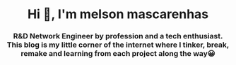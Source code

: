 <h1 align="center">Hi 👋, I'm melson mascarenhas</h1>
<h3 align="center">R&D Network Engineer by profession and a tech enthusiast. This blog is my little corner of the internet where I tinker, break, remake and learning from each project along the way😀</h3>

